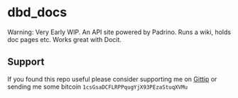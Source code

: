 dbd_docs
========

Warning: Very Early WIP. An API site powered by Padrino. Runs a wiki, holds doc pages etc. Works great with Docit.

## Support

If you found this repo useful please consider supporting me on [Gittip](https://www.gittip.com/k2052) or sending me some
bitcoin `1csGsaDCFLRPPqugYjX93PEzaStuqXVMu`
